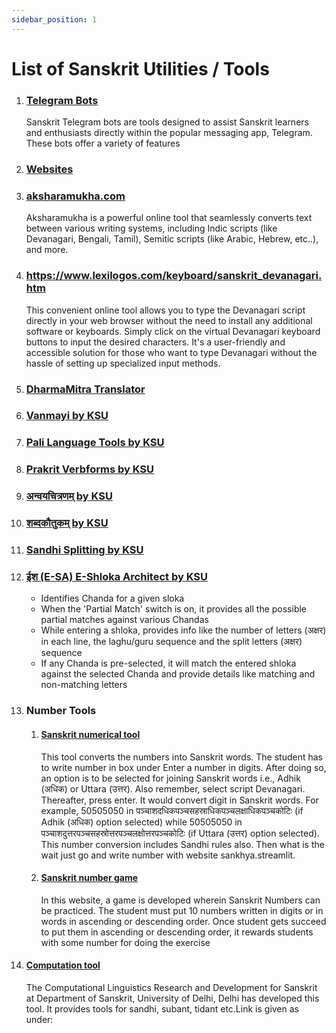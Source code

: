 ```yaml
---
sidebar_position: 1
---
```


# List of Sanskrit Utilities / Tools

1. ### [Telegram Bots](telegram-bots)
    
    Sanskrit Telegram bots are tools designed to assist Sanskrit learners and enthusiasts directly within the popular messaging app, Telegram. These bots offer a variety of features

1. ### [Websites](websites)

1. ### [aksharamukha.com](https://aksharamukha.com/converter)
    
    Aksharamukha is a powerful online tool that seamlessly converts text between various writing systems, including Indic scripts (like Devanagari, Bengali, Tamil), Semitic scripts (like Arabic, Hebrew, etc..), and more.

1. ### https://www.lexilogos.com/keyboard/sanskrit_devanagari.htm

    This convenient online tool allows you to type the Devanagari script directly in your web browser without the need to install any additional software or keyboards. Simply click on the virtual Devanagari keyboard buttons to input the desired characters. It's a user-friendly and accessible solution for those who want to type Devanagari without the hassle of setting up specialized input methods.

1. ### [DharmaMitra Translator](https://dharmamitra.org/)

1. ### [Vanmayi by KSU](https://sambhasha.ksu.ac.in/CompLing/cgi-bin/vanmayi/v_dash.py)

1. ### [Pali Language Tools by KSU](https://sambhasha.ksu.ac.in/CompLing/pcl_1/html/home.html)

1. ### [Prakrit Verbforms by KSU](https://sambhasha.ksu.ac.in/CompLing/prakrit_verbforms)

1. ### [अन्वयचित्रणम् by KSU](https://sambhasha.ksu.ac.in/anvaya_chitranam)

1. ### [शब्दकौतुकम् by KSU](https://sambhasha.ksu.ac.in/CompLing/shabda-kautukam/)

1. ### [Sandhi Splitting by KSU](https://sambhasha.ksu.ac.in/CompLing/cgi-bin/sandhi/sandhi_query.py)

1. ### [ईश (E-SA) E-Shloka Architect by KSU](https://sambhasha.ksu.ac.in/CompLing/chandas/)
    * Identifies Chanda for a given sloka
    * When the 'Partial Match' switch is on, it provides all the possible partial matches against various Chandas
    * While entering a shloka, provides info like the number of letters (अक्षर) in each line, the laghu/guru sequence and the split letters (अक्षर) sequence
    * If any Chanda is pre-selected, it will match the entered shloka against the selected Chanda and provide details like matching and non-matching letters

1. ### Number Tools

    1. #### [Sanskrit numerical tool](https://sankhya.streamlit.app/)

        This tool converts the numbers into Sanskrit words. The student has to write number in box under Enter a number in digits. After doing so, an option is to be selected for joining Sanskrit words i.e., Adhik (अधिक) or Uttara (उत्तर). Also remember, select script Devanagari. Thereafter, press enter. It would convert digit in Sanskrit words. For example, 50505050 in पञ्चाशदधिकपञ्चसहस्राधिकपञ्चलक्षाधिकपञ्चकोटिः (if Adhik (अधिक) option selected) while 50505050 in पञ्चाशदुत्तरपञ्चसहस्रोत्तरपञ्चलक्षोत्तरपञ्चकोटिः (if Uttara (उत्तर) option selected). This number conversion includes Sandhi rules also. Then what is the wait just go and write number with website sankhya.streamlit.

    1. #### [Sanskrit number game](https://barun.dev/samskrit-kreeda/sankhya/)

        In this website, a game is developed wherein Sanskrit Numbers can be practiced. The student must put 10 numbers written in digits or in words in ascending or descending order. Once student gets succeed to put them in ascending or descending order, it rewards students with some number for doing the exercise

1. #### [Computation tool](https://cl.sanskrit.du.ac.in/)

    The Computational Linguistics Research and Development for Sanskrit at Department of Sanskrit, University of Delhi, Delhi has developed this tool. It provides tools for sandhi, subant, tidant etc.Link is given as under:


